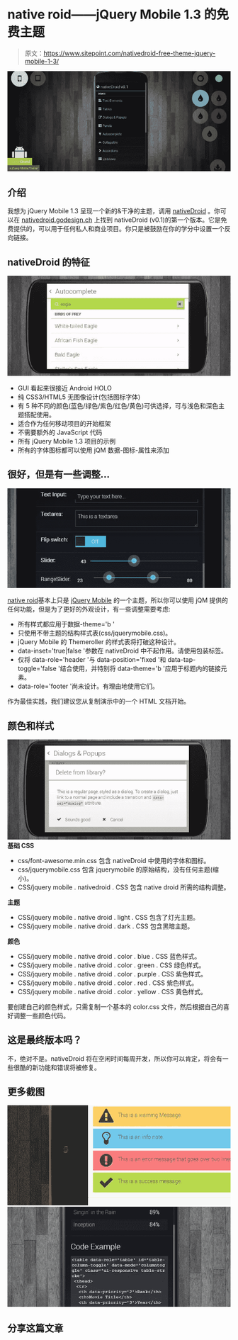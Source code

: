 # native roid——jQuery Mobile 1.3 的免费主题

> 原文：<https://www.sitepoint.com/nativedroid-free-theme-jquery-mobile-1-3/>

[![screenshot_1](img/6a50a3317bd78f06d4ecf1693ed6097d.png)](http://nativedroid.godesign.ch)

## 介绍

我想为 jQuery Mobile 1.3 呈现一个新的&干净的主题，调用 [nativeDroid](http://nativedroid.godesign.ch/) 。你可以在 [nativedroid.godesign.ch](http://nativedroid.godesign.ch/) 上找到 nativeDroid (v0.1)的第一个版本。它是免费提供的，可以用于任何私人和商业项目。你只是被鼓励在你的学分中设置一个反向链接。

## nativeDroid 的特征

[![screenshot_2](img/46668fbb906cd0214705f31f63324f0a.png)](http://nativedroid.godesign.ch)

*   GUI 看起来很接近 Android HOLO
*   纯 CSS3/HTML5 无图像设计(包括图标字体)
*   有 5 种不同的颜色(蓝色/绿色/紫色/红色/黄色)可供选择，可与浅色和深色主题搭配使用。
*   适合作为任何移动项目的开始框架
*   不需要额外的 JavaScript 代码
*   所有 jQuery Mobile 1.3 项目的示例
*   所有的字体图标都可以使用 jQM 数据-图标-属性来添加

## 很好，但是有一些调整…

[![screenshot_3](img/a35a7f28e3078c5352a852e643dd55d9.png)](http://nativedroid.godesign.ch)

[native roid](http://nativedroid.godesign.ch/)基本上只是 [jQuery Mobile](http://www.jquerymobile.com/) 的一个主题，所以你可以使用 jQM 提供的任何功能，但是为了更好的外观设计，有一些调整需要考虑:

*   所有样式都应用于数据-theme='b '
*   只使用不带主题的结构样式表(css/jquerymobile.css)。
*   jQuery Mobile 的 Themeroller 的样式表将打破这种设计。
*   data-inset='true|false '参数在 nativeDroid 中不起作用。请使用包装标签。
*   仅将 data-role='header '与 data-position='fixed '和 data-tap-toggle='false '结合使用，并特别将 data-theme='b '应用于标题内的链接元素。
*   data-role='footer '尚未设计。有理由地使用它们。

作为最佳实践，我们建议您从复制演示中的一个 HTML 文档开始。

## 颜色和样式

![screenshot_4](img/87b527bb5baf79ed0bb2337c099e9ffa.png)
**基础 CSS**

*   css/font-awesome.min.css 包含 nativeDroid 中使用的字体和图标。
*   css/jquerymobile.css 包含 jquerymobile 的原始结构，没有任何主题(缩小)。
*   CSS/jquery mobile . nativedroid . CSS 包含 native droid 所需的结构调整。

**主题**

*   CSS/jquery mobile . native droid . light . CSS 包含了灯光主题。
*   CSS/jquery mobile . native droid . dark . CSS 包含黑暗主题。

**颜色**

*   CSS/jquery mobile . native droid . color . blue . CSS 蓝色样式。
*   CSS/jquery mobile . native droid . color . green . CSS 绿色样式。
*   CSS/jquery mobile . native droid . color . purple . CSS 紫色样式。
*   CSS/jquery mobile . native droid . color . red . CSS 紫色样式。
*   CSS/jquery mobile . native droid . color . yellow . CSS 黄色样式。

要创建自己的颜色样式，只需复制一个基本的 color.css 文件，然后根据自己的喜好调整一些颜色代码。

## 这是最终版本吗？

不，绝对不是。nativeDroid 将在空闲时间每周开发，所以你可以肯定，将会有一些很酷的新功能和错误将被修复。

## 更多截图

[![screenshot_5](img/6d1a65d62812a164275a9783c3345c34.png)](http://nativedroid.godesign.ch)
[![screenshot_6](img/5b911cfaa21c75543a52b7198bd33cac.png)](http://nativedroid.godesign.ch)

## 分享这篇文章